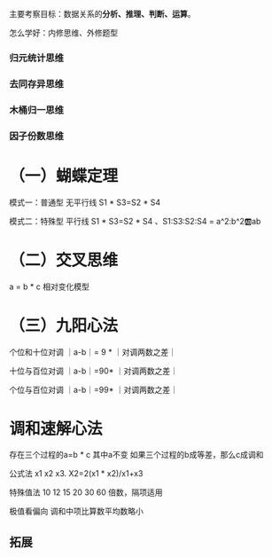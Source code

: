 
主要考察目标：数据关系的**分析、推理、判断、运算**。

怎么学好：内修思维、外修题型

### 归元统计思维

### 去同存异思维

### 木桶归一思维

### 因子份数思维


# （一）蝴蝶定理

模式一：普通型 无平行线 S1 * S3=S2 * S4

模式二：特殊型 平行线 S1 * S3=S2 * S4 、S1:S3:S2:S4 = a^2:b^2:ab:ab

# （二）交叉思维

a = b * c 相对变化模型

# （三）九阳心法

个位和十位对调 ｜a-b｜= 9 * ｜对调两数之差｜

十位与百位对调 ｜a-b｜=90* ｜对调两数之差｜

个位与百位对调 ｜a-b｜=99* ｜对调两数之差｜

# 调和速解心法

存在三个过程的a=b * c 其中a不变 如果三个过程的b成等差，那么c成调和

公式法 x1 x2 x3. X2=2(x1 * x2)/x1+x3

特殊值法 10 12 15 20 30 60 倍数，隔项适用

极值看偏向 调和中项比算数平均数略小

## 拓展









 

